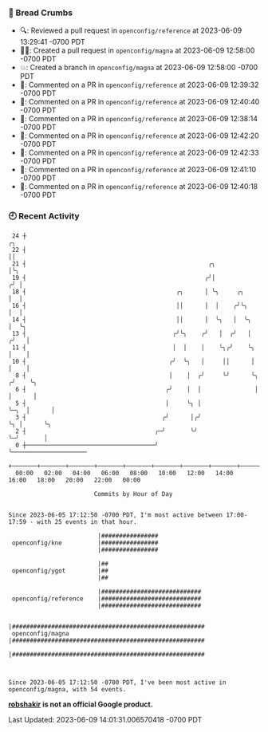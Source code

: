 ### 🍞 Bread Crumbs

 * 🔍: Reviewed a pull request in  `openconfig/reference` at 2023-06-09 13:29:41 -0700 PDT
 * ✍🏼: Created a pull request in `openconfig/magna` at 2023-06-09 12:58:00 -0700 PDT
 * 💥: Created a branch in `openconfig/magna` at 2023-06-09 12:58:00 -0700 PDT
 * 💬: Commented on a PR in  `openconfig/reference` at 2023-06-09 12:39:32 -0700 PDT
 * 💬: Commented on a PR in  `openconfig/reference` at 2023-06-09 12:40:40 -0700 PDT
 * 💬: Commented on a PR in  `openconfig/reference` at 2023-06-09 12:38:14 -0700 PDT
 * 💬: Commented on a PR in  `openconfig/reference` at 2023-06-09 12:42:20 -0700 PDT
 * 💬: Commented on a PR in  `openconfig/reference` at 2023-06-09 12:42:33 -0700 PDT
 * 💬: Commented on a PR in  `openconfig/reference` at 2023-06-09 12:41:10 -0700 PDT
 * 💬: Commented on a PR in  `openconfig/reference` at 2023-06-09 12:40:18 -0700 PDT

### 🕘 Recent Activity
```
 24 ┼                                                                        ╭╮
 22 ┤                                                                        ││
 21 ┤                                                   ╭╮                   │╰╮
 19 ┤                                                  ╭╯│                  ╭╯ │
 18 ┤                                          ╭╮      │ ╰╮     ╭╮          │  │
 16 ┤                                          ││      │  │    ╭╯╰╮         │  │
 14 ┤                                          ││      │  ╰╮   │  ╰╮        │  ╰╮
 13 ┤                                         ╭╯╰╮    ╭╯   │  ╭╯   │       ╭╯   │
 11 ┤                                         │  │    │    ╰╮╭╯    ╰╮      │    │
 10 ┤                                        ╭╯  ╰╮   │     ││      │      │    │
  8 ┤                                        │    │  ╭╯     ╰╯      ╰╮    ╭╯    ╰╮
  6 ┤                                       ╭╯    │  │               │    │      │
  5 ┤                                       │     ╰╮ │               ╰─╮  │      │
  3 ┤                                      ╭╯      │╭╯                 ╰╮ │      ╰╮
  2 ┤                                    ╭─╯       ╰╯                   ╰─╯       │
  0 ┼────────────────────────────────────╯                                        ╰─────────────────────
    +───────+───────+───────+───────+───────+───────+───────+───────+───────+───────+───────+───────+────
  00:00   02:00   04:00   06:00   08:00   10:00   12:00   14:00   16:00   18:00   20:00   22:00   00:00   

						Commits by Hour of Day


Since 2023-06-05 17:12:50 -0700 PDT, I'm most active between 17:00-17:59 - with 25 events in that hour.

```



```
                         |################
 openconfig/kne          |################
                         |################

                         |##
 openconfig/ygot         |##
                         |##

                         |############################
 openconfig/reference    |############################
                         |############################

                         |######################################################
 openconfig/magna        |######################################################
                         |######################################################



Since 2023-06-05 17:12:50 -0700 PDT, I've been most active in openconfig/magna, with 54 events.

```
**[robshakir](mailto:robjs@google.com) is not an official Google product.**  


Last Updated: 2023-06-09 14:01:31.006570418 -0700 PDT
